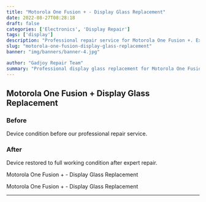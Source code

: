 ```yaml
---
title: "Motorola One Fusion + - Display Glass Replacement"
date: 2022-08-27T08:28:18
draft: false
categories: ['Electronics', 'Display Repair']
tags: ['display']
description: "Professional repair service for Motorola One Fusion +. Expert diagnosis and quality repairs in Bangalore."
slug: "motorola-one-fusion-display-glass-replacement"
banner: "img/banners/banner-4.jpg"

author: "Gadjoy Repair Team"
summary: "Professional display glass replacement for Motorola One Fusion +. Expert technicians, quality parts, warranty included."
---
```


## Motorola One Fusion + Display Glass Replacement

### Before

Device condition before our professional repair service.

### After

Device restored to full working condition after expert repair.

Motorola One Fusion + - Display Glass Replacement

Motorola One Fusion + - Display Glass Replacement

---